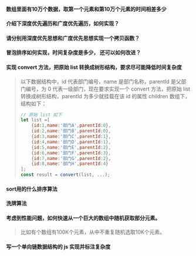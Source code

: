 #### 数组里面有10万个数据，取第一个元素和第10万个元素的时间相差多少

#### 介绍下深度优先遍历和广度优先遍历，如何实现？

#### 请分别用深度优先思想和广度优先思想实现一个拷贝函数？

#### 冒泡排序如何实现，时间复杂度是多少， 还可以如何改进？

#### 实现 convert 方法，把原始 list 转换成树形结构，要求尽可能降低时间复杂度

> 以下数据结构中，id 代表部门编号，name 是部门名称，parentId 是父部门编号，为 0 代表一级部门，现在要求实现一个 convert 方法，把原始 list 转换成树形结构，parentId 为多少就挂载在该 id 的属性 children 数组下，结构如下：
>
> ```js
> // 原始 list 如下
> let list =[
>     {id:1,name:'部门A',parentId:0},
>     {id:2,name:'部门B',parentId:0},
>     {id:3,name:'部门C',parentId:1},
>     {id:4,name:'部门D',parentId:1},
>     {id:5,name:'部门E',parentId:2},
>     {id:6,name:'部门F',parentId:3},
>     {id:7,name:'部门G',parentId:2},
>     {id:8,name:'部门H',parentId:4}
> ];
> const result = convert(list, ...);
> ```

#### sort用的什么排序算法

#### 洗牌算法

#### 考虑到性能问题，如何快速从一个巨大的数组中随机获取部分元素。

> 比如有个数组有100K个元素，从中不重复随机选取10K个元素。

#### 写一个单向链数据结构的 js 实现并标注复杂度